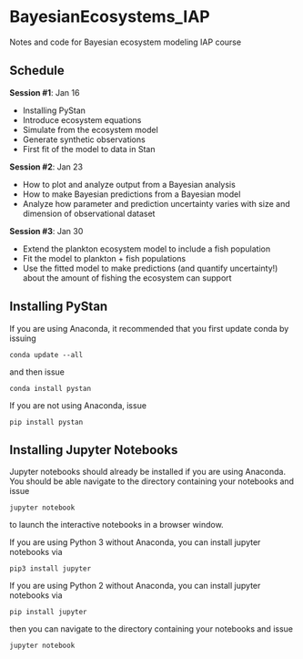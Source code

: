 # BayesianEcosystems_IAP
Notes and code for Bayesian ecosystem modeling IAP course

## Schedule
**Session #1**: Jan 16
 * Installing PyStan
 * Introduce ecosystem equations
 * Simulate from the ecosystem model
 * Generate synthetic observations
 * First fit of the model to data in Stan
 
**Session #2**: Jan 23
 * How to plot and analyze output from a Bayesian analysis
 * How to make Bayesian predictions from a Bayesian model
 * Analyze how parameter and prediction uncertainty varies with size and dimension of observational dataset
 
**Session #3**: Jan 30
 * Extend the plankton ecosystem model to include a fish population
 * Fit the model to plankton + fish populations
 * Use the fitted model to make predictions (and quantify uncertainty!) about the amount of fishing the ecosystem can support

## Installing PyStan

If you are using Anaconda, it recommended that you first update conda by issuing

`conda update --all`

and then issue

`conda install pystan`

If you are not using Anaconda, issue

`pip install pystan`

## Installing Jupyter Notebooks

Jupyter notebooks should already be installed if you are using Anaconda. 
You should be able navigate to the directory containing your notebooks and issue

`jupyter notebook`

to launch the interactive notebooks in a browser window.

If you are using Python 3 without Anaconda, you can install jupyter notebooks via

`pip3 install jupyter`

If you are using Python 2 without Anaconda, you can install jupyter notebooks via

`pip install jupyter`

then you can navigate to the directory containing your notebooks and issue

`jupyter notebook`
